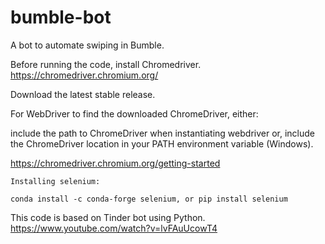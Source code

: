 # bumble-bot
A bot to automate swiping in Bumble.

Before running the code, install Chromedriver.
https://chromedriver.chromium.org/

Download the latest stable release.

For WebDriver to find the downloaded ChromeDriver, either:

include the path to ChromeDriver when instantiating webdriver or,
include the ChromeDriver location in your PATH environment variable (Windows).

https://chromedriver.chromium.org/getting-started

```
Installing selenium:

conda install -c conda-forge selenium, or pip install selenium
```

This code is based on Tinder bot using Python. 
https://www.youtube.com/watch?v=lvFAuUcowT4
